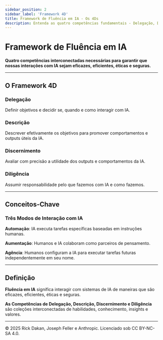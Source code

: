 ```yaml
---
sidebar_position: 2
sidebar_label: 'Framework 4D'
title: Framework de Fluência em IA - Os 4Ds
description: Entenda as quatro competências fundamentais - Delegação, Descrição, Discernimento e Diligência.
---
```


# Framework de Fluência em IA

**Quatro competências interconectadas necessárias para garantir que nossas interações com IA sejam eficazes, eficientes, éticas e seguras.**

---

## O Framework 4D

### Delegação
Definir objetivos e decidir se, quando e como interagir com IA.

### Descrição
Descrever efetivamente os objetivos para promover comportamentos e outputs úteis da IA.

### Discernimento
Avaliar com precisão a utilidade dos outputs e comportamentos da IA.

### Diligência
Assumir responsabilidade pelo que fazemos com IA e como fazemos.

---

## Conceitos-Chave

### Três Modos de Interação com IA

**Automação**: IA executa tarefas específicas baseadas em instruções humanas.

**Aumentação**: Humanos e IA colaboram como parceiros de pensamento.

**Agência**: Humanos configuram a IA para executar tarefas futuras independentemente em seu nome.

---

## Definição

**Fluência em IA** significa interagir com sistemas de IA de maneiras que são eficazes, eficientes, éticas e seguras.

**As Competências de Delegação, Descrição, Discernimento e Diligência** são coleções interconectadas de habilidades, conhecimento, insights e valores.

---

© 2025 Rick Dakan, Joseph Feller e Anthropic. Licenciado sob CC BY-NC-SA 4.0.
